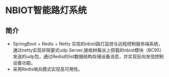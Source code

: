 # NBIOT智能路灯系统
## 简介
- SpringBoot + Redis + Netty 实现的nbiot路灯监控与远程控制服务端系统，通过netty实现非阻塞式udp Server,接收树莓派上搭载的nbiot模块（BC95）发送的udp包，通过Redis的list数据结构存储设备消息，并实现反向发信控制设备功能。
- 采用Redis哨兵模式实现高可用性。

